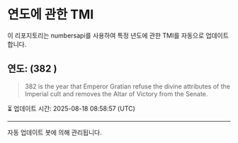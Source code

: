 
# 연도에 관한 TMI

이 리포지토리는 numbersapi를 사용하여 특정 년도에 관한 TMI를 자동으로 업데이트합니다.

## 연도: (382 )
> 382 is the year that Emperor Gratian refuse the divine attributes of the Imperial cult and removes the Altar of Victory from the Senate.

⏳ 업데이트 시간: 2025-08-18 08:58:57 (UTC)

---
자동 업데이트 봇에 의해 관리됩니다.
